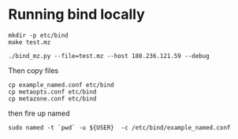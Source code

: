 # Running bind locally

    mkdir -p etc/bind
    make test.mz 

    ./bind_mz.py --file=test.mz --host 180.236.121.59 --debug

Then copy files

    cp example_named.conf etc/bind
    cp metaopts.conf etc/bind
    cp metazone.conf etc/bind

then fire up named 

    sudo named -t `pwd` -u ${USER}  -c /etc/bind/example_named.conf 
